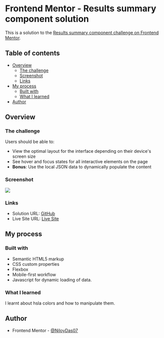# Frontend Mentor - Results summary component solution

This is a solution to the [Results summary component challenge on Frontend Mentor](https://www.frontendmentor.io/challenges/results-summary-component-CE_K6s0maV).

## Table of contents

- [Overview](#overview)
  - [The challenge](#the-challenge)
  - [Screenshot](#screenshot)
  - [Links](#links)
- [My process](#my-process)
  - [Built with](#built-with)
  - [What I learned](#what-i-learned)
- [Author](#author)

## Overview

### The challenge

Users should be able to:

- View the optimal layout for the interface depending on their device's screen size
- See hover and focus states for all interactive elements on the page
- **Bonus**: Use the local JSON data to dynamically populate the content

### Screenshot

![](./screenshot.jpg)

### Links

- Solution URL: [GitHub](https://github.com/NiloyDas07/Results-Summary-Component/)
- Live Site URL: [Live Site](https://niloydas07.github.io/Results-Summary-Component/)

## My process

### Built with

- Semantic HTML5 markup
- CSS custom properties
- Flexbox
- Mobile-first workflow
- Javascript for dynamic loading of data.

### What I learned

I learnt about hsla colors and how to manipulate them.

## Author

- Frontend Mentor - [@NiloyDas07](https://www.frontendmentor.io/profile/NiloyDas07)
